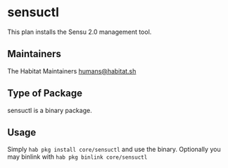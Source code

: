 # sensuctl

This plan installs the Sensu 2.0 management tool.

## Maintainers

The Habitat Maintainers humans@habitat.sh

## Type of Package

sensuctl is a binary package.

## Usage

Simply `hab pkg install core/sensuctl` and use the binary. Optionally you may binlink with `hab pkg binlink core/sensuctl`
